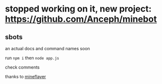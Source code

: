 # stopped working on it, new project: https://github.com/Anceph/minebot

## sbots

an actual docs and command names soon

run `npm i` then `node app.js`

check comments

thanks to [mineflayer](https://github.com/PrismarineJS/mineflayer/)

